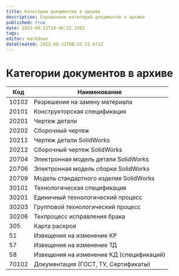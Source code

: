 ```yaml
---
title: Категории документов в архиве
description: Справочник категорий документов а архиве
published: true
date: 2022-09-13T19:46:22.336Z
tags: 
editor: markdown
dateCreated: 2022-08-31T08:32:31.471Z
---
```


# Категории документов в архиве

| Код   | Наименование                             |
| ----- | ---------------------------------------- |
| 10102 | Разрешение на замену материала           |
| 20101 | Конструкторская спецификация             |
| 20201 | Чертеж детали                            |
| 20202 | Сборочный чертеж                         |
| 20211 | Чертеж детали SolidWorks                 |
| 20212 | Сборочный чертеж SolidWorks              |
| 20704 | Электронная модель детали SolidWorks     |
| 20706 | Электронная модель сборки SolidWorks     |
| 20709 | Модель стандартного изделия SolidWorks   |
| 30101 | Технологическая спецификация             |
| 30201 | Единичный технологический процесс        |
| 30203 | Групповой технологический процесс        |
| 30206 | Техпроцесс исправления брака             |
| 305   | Карта раскроя                            |
| 51    | Извещения на изменение КР                |
| 57    | Извещения на изменение ТД                |
| 58    | Извещения на изменение КД (спецификаций) |
| 70102 | Документация (ГОСТ, ТУ, Сертификаты)     |
